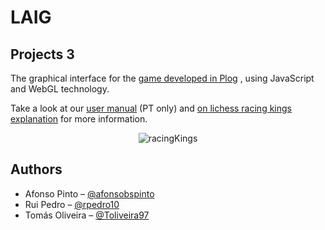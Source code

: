 # LAIG

## Projects 3
The graphical interface for the [game developed in Plog](https://github.com/afonsobspinto/FEUP/tree/master/PLOG/RacingKings) , using JavaScript and WebGL technology.

Take a look at our [user manual](https://github.com/afonsobspinto/FEUP/blob/master/LAIG/RacingKings/UserManual.pdf) (PT only) and [on lichess racing kings explanation](https://lichess.org/variant/racingKings) for more information.
<p align="center">
  <img alt="racingKings" src="https://github.com/afonsobspinto/FEUP/blob/master/LAIG/RacingKings/RacingKingsPreview.gif">
</p>

## Authors
* Afonso Pinto – [@afonsobspinto](https://github.com/afonsobspinto)
* Rui Pedro – [@rpedro10](https://github.com/rpedro10)
* Tomás Oliveira – [@Toliveira97](https://github.com/Toliveira97)

